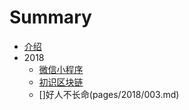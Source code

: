 # Summary

* [介绍](README.md)
* 2018
    * [微信小程序](pages/2018/001.md)
    * [初识区块链](pages/2018/002.md)
    * []好人不长命(pages/2018/003.md)